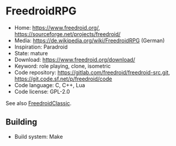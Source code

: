 # FreedroidRPG

- Home: https://www.freedroid.org/, https://sourceforge.net/projects/freedroid/
- Media: https://de.wikipedia.org/wiki/FreedroidRPG (German)
- Inspiration: Paradroid
- State: mature
- Download: https://www.freedroid.org/download/
- Keyword: role playing, clone, isometric
- Code repository: https://gitlab.com/freedroid/freedroid-src.git, https://git.code.sf.net/p/freedroid/code
- Code language: C, C++, Lua
- Code license: GPL-2.0

See also [FreedroidClassic](https://sourceforge.net/projects/freedroid/files/freedroidClassic/).

## Building

- Build system: Make
